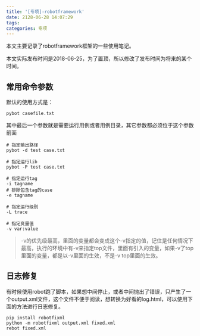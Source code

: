 ```yaml
---
title: '[专项]-robotframework'
date: 2128-06-28 14:07:29
tags:
categories: 专项
---
```


本文主要记录了robotframework框架的一些使用笔记。

本文实际发布时间是2018-06-25，为了置顶，所以修改了发布时间为将来的某个时间。

<!--more-->

## 常用命令参数

默认的使用方式是：

```
pybot casefile.txt
```

其中最后一个参数就是需要运行用例或者用例目录，其它参数都必须位于这个参数前面

```
# 指定输出路径
pybot -d test case.txt
```

```
# 指定运行lib
pybot -P test case.txt
```

```
# 指定运行tag
-i tagname
# 排除包含tag的case
-e tagname
```

```
# 指定运行级别
-L trace
```

```
# 指定变量值
-v var:value
```

> -v的优先级最高，里面的变量都会变成这个-v指定的值，记住是任何情况下最高，执行的环境中有-v来指定top文件，里面有引入的变量，如果-v了top里面的变量，都是以-v里面的生效，不是-v top里面的生效。

## 日志修复

有时候使用robot跑了脚本，如果想中间停止，或者中间抛出了错误，只产生了一个output.xml文件，这个文件不便于阅读，想转换为好看的log.html，可以使用下面的方法进行日志修复。

```
pip install robotfixml
python -m robotfixml output.xml fixed.xml
rebot fixed.xml
```
